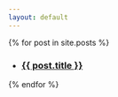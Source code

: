 ```yaml
---
layout: default
---
```

{% for post in site.posts %}
 
<ul>
 
<li><h3><a href="{{ post.url | relative_url }}">{{ post.title }}</a></h3></li>
 
</ul>
{% endfor %}
